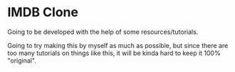 # IMDB Clone

Going to be developed with the help of some resources/tutorials.

Going to try making this by myself as much as possible, but since there are too
many tutorials on things like this, it will be kinda hard to keep it 100%
"original".
